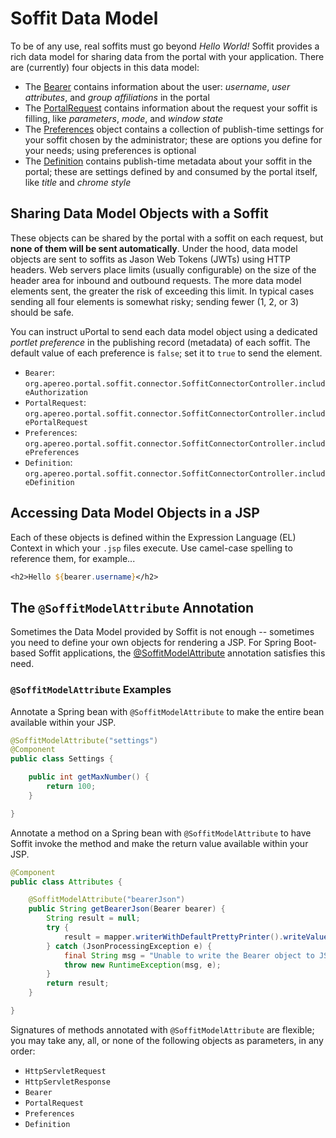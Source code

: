 # Soffit Data Model

To be of any use, real soffits must go beyond _Hello World!_  Soffit provides a
rich data model for sharing data from the portal with your application.  There
are (currently) four objects in this data model:

* The [Bearer][] contains information about the user:  _username_,
  _user attributes_, and _group affiliations_ in the portal
* The [PortalRequest][] contains information about the request your soffit is
  filling, like _parameters_, _mode_, and _window state_
* The [Preferences][] object contains a collection of publish-time settings
  for your soffit chosen by the administrator;  these are options you define for
  your needs;  using preferences is optional
* The [Definition][] contains publish-time metadata about your soffit in the
  portal;  these are settings defined by and consumed by the portal itself, like
  _title_ and _chrome style_

## Sharing Data Model Objects with a Soffit

These objects can be shared by the portal with a soffit on each request, but
<strong>none of them will be sent automatically</strong>.  Under the hood, data
model objects are sent to soffits as Jason Web Tokens (JWTs) using HTTP headers.
Web servers place limits (usually configurable) on the size of the header area
for inbound and outbound requests.  The more data model elements sent, the
greater the risk of exceeding this limit.  In typical cases sending all four
elements is somewhat risky;  sending fewer (1, 2, or 3) should be safe.

You can instruct uPortal to send each data model object using a dedicated
<em>portlet preference</em> in the publishing record (metadata) of each soffit.
The default value of each preference is `false`;  set it to
`true` to send the element.

* `Bearer`:  `org.apereo.portal.soffit.connector.SoffitConnectorController.includeAuthorization`
* `PortalRequest`:  `org.apereo.portal.soffit.connector.SoffitConnectorController.includePortalRequest`
* `Preferences`:  `org.apereo.portal.soffit.connector.SoffitConnectorController.includePreferences`
* `Definition`:  `org.apereo.portal.soffit.connector.SoffitConnectorController.includeDefinition`

## Accessing Data Model Objects in a JSP

Each of these objects is defined within the Expression Language (EL) Context in
which your `.jsp` files execute.  Use camel-case spelling to reference them, for
example...

``` jsp
<h2>Hello ${bearer.username}</h2>
```

## The `@SoffitModelAttribute` Annotation

Sometimes the Data Model provided by Soffit is not enough -- sometimes you need
to define your own objects for rendering a JSP.  For Spring Boot-based Soffit
applications, the [@SoffitModelAttribute][] annotation satisfies this need.

### `@SoffitModelAttribute` Examples

Annotate a Spring bean with `@SoffitModelAttribute` to make the entire bean
available within your JSP.

``` java
@SoffitModelAttribute("settings")
@Component
public class Settings {

    public int getMaxNumber() {
        return 100;
    }

}
```

Annotate a method on a Spring bean with `@SoffitModelAttribute` to have Soffit
invoke the method and make the return value available within your JSP.

``` java
@Component
public class Attributes {

    @SoffitModelAttribute("bearerJson")
    public String getBearerJson(Bearer bearer) {
        String result = null;
        try {
            result = mapper.writerWithDefaultPrettyPrinter().writeValueAsString(bearer);
        } catch (JsonProcessingException e) {
            final String msg = "Unable to write the Bearer object to JSON";
            throw new RuntimeException(msg, e);
        }
        return result;
    }

}
```

Signatures of methods annotated with `@SoffitModelAttribute` are flexible;  you
may take any, all, or none of the following objects as parameters, in any order:

* `HttpServletRequest`
* `HttpServletResponse`
* `Bearer`
* `PortalRequest`
* `Preferences`
* `Definition`

[Bearer]: ../../../uPortal-soffit/src/main/java/org/apereo/portal/soffit/model/v1_0/Bearer.java
[PortalRequest]: ../../../uPortal-soffit/src/main/java/org/apereo/portal/soffit/model/v1_0/PortalRequest.java
[Preferences]: ../../../uPortal-soffit/src/main/java/org/apereo/portal/soffit/model/v1_0/Preferences.java
[Definition]: ../../../uPortal-soffit/src/main/java/org/apereo/portal/soffit/model/v1_0/Definition.java
[@SoffitModelAttribute]: ../../../uPortal-soffit-renderer/src/main/java/org/apereo/portal/soffit/renderer/SoffitModelAttribute.java
